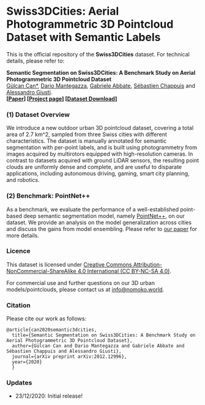# Swiss3DCities: Aerial Photogrammetric 3D Pointcloud Dataset with Semantic Labels

This is the official repository of the **Swiss3DCities** dataset. For technical details, please refer to:

**Semantic Segmentation on Swiss3DCities: A Benchmark Study on Aerial Photogrammetric 3D Pointcloud Dataset** <br/>
[Gülcan Can*](https://ch.linkedin.com/in/g%C3%BClcan-can-8496b219), 
[Dario Mantegazza](https://ch.linkedin.com/in/dario-mantegazza), 
[Gabriele Abbate](https://www.supsi.ch/home_en/strumenti/rubrica/dettaglio.26119.html), 
[Sébastien Chappuis](https://ch.linkedin.com/in/s%C3%A9bastien-chappuis-16926381) and 
[Alessandro Giusti](https://ch.linkedin.com/in/alessandrogiusti). <br/>
**[[Paper](https://arxiv.org/abs/2012.12996)] [[Project page](https://github.com/NomokoAG/Swiss3DCities)] [[Dataset Download](https://zenodo.org/record/4390295)]** <br/>

### (1) Dataset Overview

We introduce a new outdoor urban 3D pointcloud dataset, covering a total area of 2.7 km^2, 
sampled from three Swiss cities with different characteristics. 
The dataset is manually annotated for semantic segmentation with per-point labels, 
and is built using photogrammetry from images acquired by multirotors equipped with high-resolution cameras. 
In contrast to datasets acquired with ground LiDAR sensors, the resulting point clouds are uniformly dense and complete, 
and are useful to disparate applications, including autonomous driving, gaming, smart city planning, and robotics. <br/>


### (2) Benchmark: PointNet++
As a benchmark, we evaluate the performance of a well-established point-based deep semantic segmentation model, 
namely [PointNet++](https://arxiv.org/abs/1706.02413), on our dataset. 
We provide an analysis on the model generalization across cities and discuss the gains from model ensembling. 
Please refer to [our paper](https://arxiv.org/abs/2012.12996) for more details. <br/>


### Licence

This dataset is licensed under [Creative Commons Attribution-NonCommercial-ShareAlike 4.0 International 
(CC BY-NC-SA 4.0)](https://creativecommons.org/licenses/by-nc-sa/4.0/). <br/>

For commercial use and further questions on our 3D urban models/pointclouds, please contact us at [info@nomoko.world](info@nomoko.world). <br/>

### Citation
Please cite our work as follows:

	@article{can2020semantic3dcities,
      title={Semantic Segmentation on Swiss3DCities: A Benchmark Study on Aerial Photogrammetric 3D Pointcloud Dataset}, 
      author={Gülcan Can and Dario Mantegazza and Gabriele Abbate and Sébastien Chappuis and Alessandro Giusti},
      journal={arXiv preprint arXiv:2012.12996},
      year={2020}
      }


### Updates
* 23/12/2020: Initial release!





